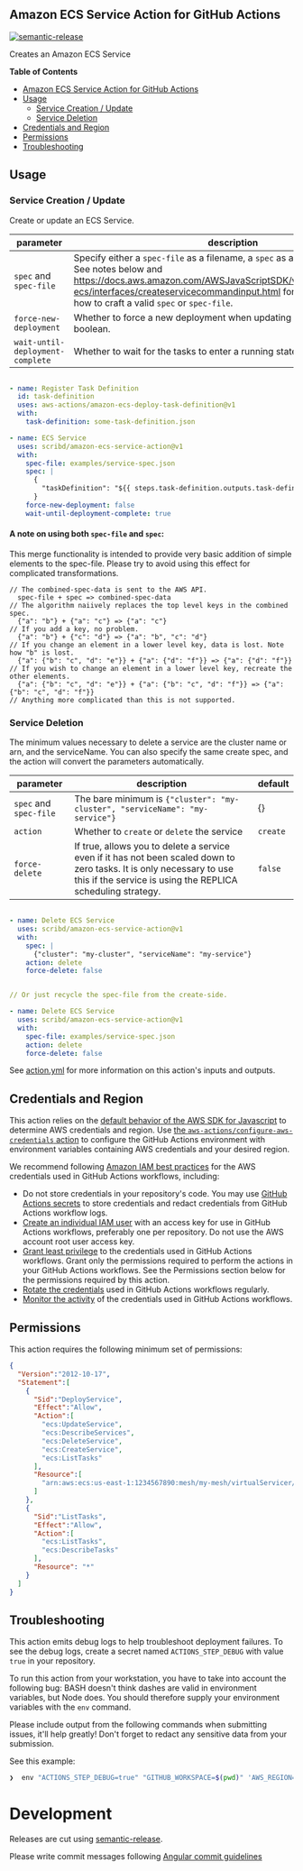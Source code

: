## Amazon ECS Service Action for GitHub Actions
[![semantic-release](https://img.shields.io/badge/%20%20%F0%9F%93%A6%F0%9F%9A%80-semantic--release-e10079.svg)](https://github.com/semantic-release/semantic-release)

Creates an Amazon ECS Service

**Table of Contents**

<!-- toc -->

- [Amazon ECS Service Action for GitHub Actions](#amazon-ecs-service-action-for-github-actions)
- [Usage](#usage)
  - [Service Creation / Update](#service-creation--update)
  - [Service Deletion](#service-deletion)
- [Credentials and Region](#credentials-and-region)
- [Permissions](#permissions)
- [Troubleshooting](#troubleshooting)

<!-- tocstop -->

## Usage

### Service Creation / Update

Create or update an ECS Service.

parameter              | description                                 | default
-----------------------|---------------------------------------------|----------
`spec` and `spec-file` | Specify either a `spec-file` as a filename, a `spec` as a JSON string, or both. See notes below and https://docs.aws.amazon.com/AWSJavaScriptSDK/v3/latest/clients/client-ecs/interfaces/createservicecommandinput.html for information about how to craft a valid `spec` or `spec-file`. | {}
`force-new-deployment` | Whether to force a new deployment when updating the service as a boolean. | `false`
`wait-until-deployment-complete` | Whether to wait for the tasks to enter a running state. | `false`


```yaml

- name: Register Task Definition
  id: task-definition
  uses: aws-actions/amazon-ecs-deploy-task-definition@v1
  with:
    task-definition: some-task-definition.json

- name: ECS Service
  uses: scribd/amazon-ecs-service-action@v1
  with:
    spec-file: examples/service-spec.json
    spec: |
      {
        "taskDefinition": "${{ steps.task-definition.outputs.task-definition-arn }}"
      }
    force-new-deployment: false
    wait-until-deployment-complete: true

```

#### **A note on using both `spec-file` and `spec`**:

This merge functionality is intended to provide very basic addition of simple elements to the spec-file. Please try to avoid using this effect for complicated transformations.

```
// The combined-spec-data is sent to the AWS API.
  spec-file + spec => combined-spec-data
// The algorithm naiively replaces the top level keys in the combined spec.
  {"a": "b"} + {"a": "c"} => {"a": "c"}
// If you add a key, no problem.
  {"a": "b"} + {"c": "d"} => {"a": "b", "c": "d"}
// If you change an element in a lower level key, data is lost. Note how "b" is lost.
  {"a": {"b": "c", "d": "e"}} + {"a": {"d": "f"}} => {"a": {"d": "f"}}
// If you wish to change an element in a lower level key, recreate the other elements.
  {"a": {"b": "c", "d": "e"}} + {"a": {"b": "c", "d": "f"}} => {"a": {"b": "c", "d": "f"}}
// Anything more complicated than this is not supported.
```

### Service Deletion

The minimum values necessary to delete a service are the cluster name or arn, and the serviceName. You can also specify the same create spec, and the action will convert the parameters automatically.

parameter              | description                                 | default
-----------------------|---------------------------------------------|----------
`spec` and `spec-file` | The bare minimum is `{"cluster": "my-cluster", "serviceName": "my-service"}`  | {}
`action` | Whether to `create` or `delete` the service | `create`
`force-delete` | If true, allows you to delete a service even if it has not been scaled down to zero tasks. It is only necessary to use this if the service is using the REPLICA scheduling strategy. | `false`


```yaml

- name: Delete ECS Service
  uses: scribd/amazon-ecs-service-action@v1
  with:
    spec: |
      {"cluster": "my-cluster", "serviceName": "my-service"}
    action: delete
    force-delete: false


// Or just recycle the spec-file from the create-side. 

- name: Delete ECS Service
  uses: scribd/amazon-ecs-service-action@v1
  with:
    spec-file: examples/service-spec.json
    action: delete
    force-delete: false
```

See [action.yml](action.yml) for more information on this action's inputs and outputs.


## Credentials and Region

This action relies on the [default behavior of the AWS SDK for Javascript](https://docs.aws.amazon.com/sdk-for-javascript/v3/developer-guide/setting-credentials-node.html) to determine AWS credentials and region.
Use [the `aws-actions/configure-aws-credentials` action](https://github.com/aws-actions/configure-aws-credentials) to configure the GitHub Actions environment with environment variables containing AWS credentials and your desired region.

We recommend following [Amazon IAM best practices](https://docs.aws.amazon.com/IAM/latest/UserGuide/best-practices.html) for the AWS credentials used in GitHub Actions workflows, including:
* Do not store credentials in your repository's code.  You may use [GitHub Actions secrets](https://help.github.com/en/actions/automating-your-workflow-with-github-actions/creating-and-using-encrypted-secrets) to store credentials and redact credentials from GitHub Actions workflow logs.
* [Create an individual IAM user](https://docs.aws.amazon.com/IAM/latest/UserGuide/best-practices.html#create-iam-users) with an access key for use in GitHub Actions workflows, preferably one per repository. Do not use the AWS account root user access key.
* [Grant least privilege](https://docs.aws.amazon.com/IAM/latest/UserGuide/best-practices.html#grant-least-privilege) to the credentials used in GitHub Actions workflows.  Grant only the permissions required to perform the actions in your GitHub Actions workflows.  See the Permissions section below for the permissions required by this action.
* [Rotate the credentials](https://docs.aws.amazon.com/IAM/latest/UserGuide/best-practices.html#rotate-credentials) used in GitHub Actions workflows regularly.
* [Monitor the activity](https://docs.aws.amazon.com/IAM/latest/UserGuide/best-practices.html#keep-a-log) of the credentials used in GitHub Actions workflows.

## Permissions

This action requires the following minimum set of permissions:

```json
{
  "Version":"2012-10-17",
  "Statement":[
    {
      "Sid":"DeployService",
      "Effect":"Allow",
      "Action":[
        "ecs:UpdateService",
        "ecs:DescribeServices",
        "ecs:DeleteService",
        "ecs:CreateService",
        "ecs:ListTasks"
      ],
      "Resource":[
        "arn:aws:ecs:us-east-1:1234567890:mesh/my-mesh/virtualServicer/my-virtual-servicer/service/my-service"
      ]
    },
    {
      "Sid":"ListTasks",
      "Effect":"Allow",
      "Action":[
        "ecs:ListTasks",
        "ecs:DescribeTasks"
      ],
      "Resource": "*"
    }
  ]
}
```


## Troubleshooting

This action emits debug logs to help troubleshoot deployment failures.  To see the debug logs, create a secret named `ACTIONS_STEP_DEBUG` with value `true` in your repository.

To run this action from your workstation, you have to take into account the following bug: BASH doesn't think dashes are valid in environment variables, but Node does. You should therefore supply your environment variables with the `env` command.

Please include output from the following commands when submitting issues, it'll help greatly! Don't forget to redact any sensitive data from your submission.

See this example:

```bash
❯  env "ACTIONS_STEP_DEBUG=true" "GITHUB_WORKSPACE=$(pwd)" 'AWS_REGION=us-east-1' 'INPUT_SPEC={"serviceName": "my-service"}' node  index.js
```

# Development

Releases are cut using [semantic-release](https://github.com/semantic-release/semantic-release).

Please write commit messages following [Angular commit guidelines](https://github.com/angular/angular.js/blob/master/DEVELOPERS.md#-git-commit-guidelines)

